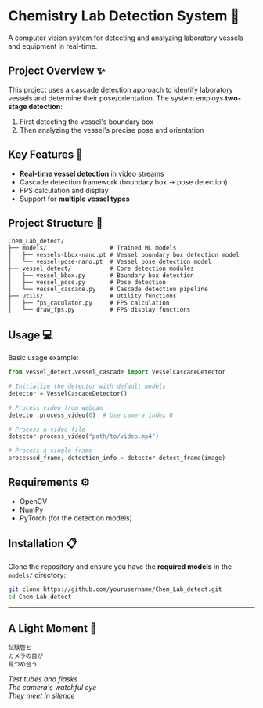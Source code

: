 # Chemistry Lab Detection System 🔬

A computer vision system for detecting and analyzing laboratory vessels and equipment in real-time.

## Project Overview ✨

This project uses a cascade detection approach to identify laboratory vessels and determine their pose/orientation. The system employs **two-stage detection**:
1. First detecting the vessel's boundary box
2. Then analyzing the vessel's precise pose and orientation

## Key Features 🚀

- **Real-time vessel detection** in video streams
- Cascade detection framework (boundary box → pose detection)
- FPS calculation and display
- Support for **multiple vessel types**

## Project Structure 📁

```
Chem_Lab_detect/
├── models/                  # Trained ML models
│   ├── vessels-bbox-nano.pt # Vessel boundary box detection model
│   └── vessel-pose-nano.pt  # Vessel pose detection model
├── vessel_detect/           # Core detection modules
│   ├── vessel_bbox.py       # Boundary box detection
│   ├── vessel_pose.py       # Pose detection
│   └── vessel_cascade.py    # Cascade detection pipeline
├── utils/                   # Utility functions
│   ├── fps_caculator.py     # FPS calculation
│   └── draw_fps.py          # FPS display functions
```

## Usage 💻

Basic usage example:

```python
from vessel_detect.vessel_cascade import VesselCascadeDetector

# Initialize the detector with default models
detector = VesselCascadeDetector()

# Process video from webcam
detector.process_video(0)  # Use camera index 0

# Process a video file
detector.process_video("path/to/video.mp4")

# Process a single frame
processed_frame, detection_info = detector.detect_frame(image)
```

## Requirements ⚙️

- OpenCV
- NumPy
- PyTorch (for the detection models)

## Installation 📋

Clone the repository and ensure you have the **required models** in the `models/` directory:

```bash
git clone https://github.com/yourusername/Chem_Lab_detect.git
cd Chem_Lab_detect
```

---

## A Light Moment 🌸

```
試験管と
カメラの目が
見つめ合う
```

*Test tubes and flasks  
The camera's watchful eye  
They meet in silence*
